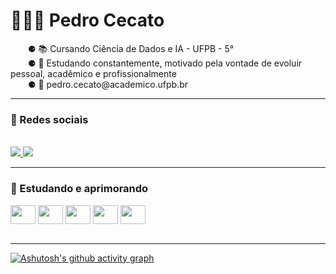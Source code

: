 # 👨🏻‍💻 Pedro Cecato
<p>
  &emsp;&emsp;⚈ 📚 Cursando Ciência de Dados e IA - UFPB - 5°
  <br>
  &emsp;&emsp;⚈ 🧠 Estudando constantemente, motivado pela vontade de evoluir pessoal, acadêmico e profissionalmente
  <br>
  &emsp;&emsp;⚈ 📩 pedro.cecato@academico.ufpb.br
</p>

---
### 📱 Redes sociais
<div><br> 
  <a href="https://www.instagram.com/pedro.cecato/" target="_blank">
    <img src="https://img.shields.io/badge/-Instagram-%23E4405F?style=for-the-badge&logo=instagram&logoColor=white">
  </a>

  <a href="https://www.linkedin.com/in/pedro-miguel-cecato-valoes-b7a473284/" target="_blank">
    <img src="https://img.shields.io/badge/-Linkedin-%230077B5?style=for-the-badge&logo=linkedin&logoColor=white">
  </a>
</div>

---
### 🤖 Estudando e aprimorando
<div>
  <img align='center' height='30' width='40' src="https://cdn.jsdelivr.net/gh/devicons/devicon@latest/icons/python/python-original.svg" />
  <img align='center' height='30' width='40' src="https://cdn.jsdelivr.net/gh/devicons/devicon@latest/icons/jupyter/jupyter-original-wordmark.svg" />
  <img align='center' height='30' width='40' src="https://cdn.jsdelivr.net/gh/devicons/devicon@latest/icons/c/c-original.svg" />
  <img align='center' height='30' width='40' src="https://cdn.jsdelivr.net/gh/devicons/devicon@latest/icons/cplusplus/cplusplus-original.svg" />
  <img align='center' height='30' width='40' src="https://cdn.jsdelivr.net/gh/devicons/devicon@latest/icons/azuresqldatabase/azuresqldatabase-original.svg" />
<div><br>

---
[![Ashutosh's github activity graph](https://github-readme-activity-graph.vercel.app/graph?username=PedroMiguelCecato&theme=react-dark)](https://github.com/ashutosh00710/github-readme-activity-graph)

##
